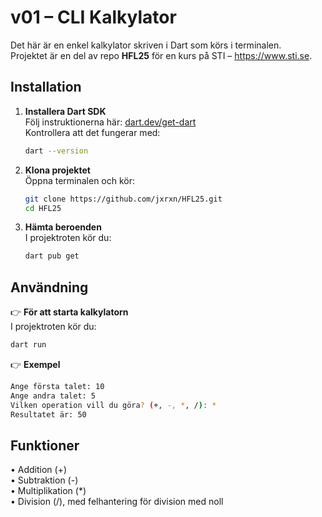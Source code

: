 # v01 – CLI Kalkylator

Det här är en enkel kalkylator skriven i Dart som körs i terminalen.  
Projektet är en del av repo **HFL25** för en kurs på STI – https://www.sti.se.

## Installation

1. **Installera Dart SDK**  
   Följ instruktionerna här: [dart.dev/get-dart](https://dart.dev/get-dart)  
   Kontrollera att det fungerar med:  
   ```bash
   dart --version
   ```
   
2. **Klona projektet**  
   Öppna terminalen och kör:  
   ```bash
   git clone https://github.com/jxrxn/HFL25.git
   cd HFL25
   ```

3. **Hämta beroenden**  
   I projektroten kör du:  
   ```bash
   dart pub get
   ```

## Användning

👉   **För att starta kalkylatorn**  
   I projektroten kör du:  
   ```bash
   dart run
   ```

👉   **Exempel**  
   ```bash
   Ange första talet: 10
   Ange andra talet: 5
   Vilken operation vill du göra? (+, -, *, /): *
   Resultatet är: 50
   ```

   ## Funktioner

   •	Addition (+)  
   •	Subtraktion (-)  
   •	Multiplikation (*)  
   •	Division (/), med felhantering för division med noll
